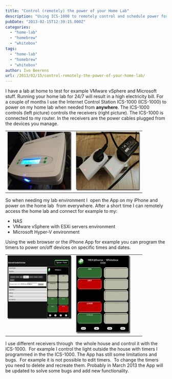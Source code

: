```yaml
---
title: "Control (remotely) the power of your Home Lab"
description: "Using ICS-1000 to remotely control and schedule power for home lab equipment."
pubDate: "2013-02-15T12:39:15.000Z"
categories: 
  - "home-lab"
  - "homebrew"
  - "whitebox"
tags: 
  - "home-lab"
  - "homebrew"
  - "whitebox"
author: Ivo Beerens
url: /2013/02/15/control-remotely-the-power-of-your-home-lab/
---
```


I have a lab at home to test for example VMware vSphere and Microsoft stuff. Running your home lab for 24/7 will result in a high electricity bill. For a couple of months I use the Internet Control Station ICS-1000 (ICS-1000) to power on my home lab when needed from **anywhere**. The ICS-1000 controls (left picture) controls the receivers (right picture). The ICS-1000 is connected to my router. In the receivers are the power cables plugged from the devices you manage.

<table border="0" cellspacing="0" cellpadding="2" width="400"><tbody><tr><td valign="top" width="200"><img style="background-image: none; border-right-width: 0px; padding-left: 0px; padding-right: 0px; display: inline; border-top-width: 0px; border-bottom-width: 0px; border-left-width: 0px; padding-top: 0px" title="foto (2)" border="0" alt="foto (2)" src="images/foto-2_thumb.jpg" width="244" height="184"></td><td valign="top" width="200"><img style="background-image: none; border-right-width: 0px; padding-left: 0px; padding-right: 0px; display: inline; border-top-width: 0px; border-bottom-width: 0px; border-left-width: 0px; padding-top: 0px" title="foto (1)" border="0" alt="foto (1)" src="images/foto-1_thumb.jpg" width="244" height="184"></td></tr></tbody></table>

So when needing my lab environment I  open the App on my iPhone and power on the home lab  from everywhere. After a short time I can remotely access the home lab and connect for example to my:

- NAS
- VMware vSphere with ESXi servers environment
- Microsoft Hyper-V environment

Using the web browser or the iPhone App for example you can program the timers to power on/off devices on specific times and dates.   

<table border="0" cellspacing="0" cellpadding="2" width="400"><tbody><tr><td valign="top" width="200"><img style="background-image: none; border-right-width: 0px; margin: 0px; padding-left: 0px; padding-right: 0px; display: inline; border-top-width: 0px; border-bottom-width: 0px; border-left-width: 0px; padding-top: 0px" title="image" border="0" alt="image" src="images/image_thumb8.png" width="324" height="199"></td><td valign="top" width="200"><img style="background-image: none; border-right-width: 0px; margin: 0px; padding-left: 0px; padding-right: 0px; display: inline; border-top-width: 0px; border-bottom-width: 0px; border-left-width: 0px; padding-top: 0px" title="image" border="0" alt="image" src="images/image_thumb9.png" width="170" height="244"></td></tr></tbody></table>

I use different receivers through  the whole house and control it with the ICS-1000.  For example I control the light outside the house with timers I programmed in the the ICS-1000. The App has still some limitations and bugs.  For example it is not possible to edit timers.  To change the timers you need to delete and recreate them. Probably in March 2013 the App will be updated to solve some bugs and add new functionality.